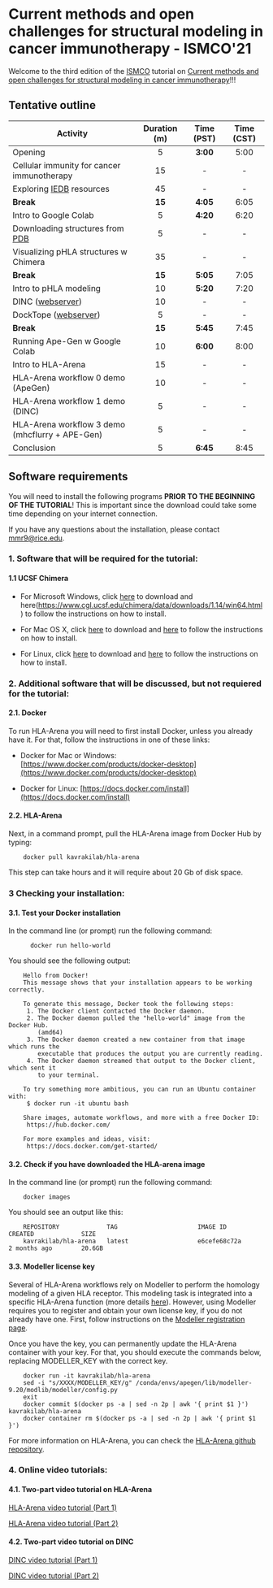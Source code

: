 # Current methods and open challenges for structural modeling in cancer immunotherapy - ISMCO'21

Welcome to the third edition of the [ISMCO](http://ismco.net/) tutorial on [Current methods and open challenges for structural modeling in cancer immunotherapy](http://ismco.net/index.php/tutorials-2/)!!!

## Tentative outline

| Activity | Duration (m) | Time (PST) | Time (CST) |
|----------|:-------------:|:-------------:|:-------------:|
| Opening  | 5 | **3:00** | 5:00 |
| Cellular immunity for cancer immunotherapy | 15 | - | - |
| Exploring [IEDB](https://www.iedb.org/) resources | 45 | - | - |
| **Break**	| **15** | **4:05** | 6:05 |
| Intro to Google Colab | 5 | **4:20** | 6:20 |
| Downloading structures from [PDB](https://www.rcsb.org/)	| 5 | - | - |
| Visualizing pHLA structures w Chimera | 35 | - | - |
| **Break**	| **15** | **5:05** | 7:05 |
| Intro to pHLA modeling |	10 | **5:20** | 7:20 |
| DINC ([webserver](http://dinc.kavrakilab.org/)) | 10 | - | - |
| DockTope ([webserver](http://tools.iedb.org/docktope/)) | 5 | - | - |
| **Break**	| **15** | **5:45** | 7:45 |
| Running Ape-Gen w Google Colab	| 10 | **6:00** |  8:00 |
| Intro to HLA-Arena | 15 | - | - |
| HLA-Arena workflow 0 demo (ApeGen) | 10 | - | - |
| HLA-Arena workflow 1 demo (DINC) | 5 | - | - |
| HLA-Arena workflow 3 demo (mhcflurry + APE-Gen) |	5 | - | - |
| Conclusion | 5 | **6:45** | 8:45 |


## Software requirements

 You will need to install the following programs **PRIOR TO THE BEGINNING OF THE TUTORIAL**! This is important since the download could take some time depending on your internet connection. 

If you have any questions about the installation, please contact mmr9@rice.edu.

### 1. Software that will be required for the tutorial:

#### 1.1 UCSF Chimera
* For Microsoft Windows, click [here](https://www.cgl.ucsf.edu/chimera/cgi-bin/secure/chimera-get.py?file=win64/chimera-1.14-win64.exe) to download and here(https://www.cgl.ucsf.edu/chimera/data/downloads/1.14/win64.html) to follow the instructions on how to install.

* For Mac OS X, click [here](https://www.cgl.ucsf.edu/chimera/cgi-bin/secure/chimera-get.py?file=mac64/chimera-1.14-mac64.dmg) to download and [here](https://www.cgl.ucsf.edu/chimera/data/downloads/1.14/mac64.html) to follow the instructions on how to install.

* For Linux, click [here](https://www.cgl.ucsf.edu/chimera/cgi-bin/secure/chimera-get.py?file=linux_x86_64/chimera-1.14-linux_x86_64.bin) to download and [here](https://www.cgl.ucsf.edu/chimera/data/downloads/1.14/linux_x86_64.html) to follow the instructions on how to install.

### 2. Additional software that will be discussed, but not requiered for the tutorial:

#### 2.1. Docker
To run HLA-Arena you will need to first install Docker, unless you already have it. For that, follow the instructions in one of these links:

* Docker for Mac or Windows: [https://www.docker.com/products/docker-desktop](https://www.docker.com/products/docker-desktop)

* Docker for Linux: [https://docs.docker.com/install](https://docs.docker.com/install)

#### 2.2. HLA-Arena
Next, in a command prompt, pull the HLA-Arena image from Docker Hub by typing:

        docker pull kavrakilab/hla-arena

This step can take hours and it will require about 20 Gb of disk space.


### 3 Checking your installation:

#### 3.1. Test your Docker installation
In the command line (or prompt) run the following command:

          docker run hello-world

You should see the following output:

        Hello from Docker!
        This message shows that your installation appears to be working correctly.

        To generate this message, Docker took the following steps:
         1. The Docker client contacted the Docker daemon.
         2. The Docker daemon pulled the "hello-world" image from the Docker Hub.
            (amd64)
         3. The Docker daemon created a new container from that image which runs the
            executable that produces the output you are currently reading.
         4. The Docker daemon streamed that output to the Docker client, which sent it
            to your terminal.

        To try something more ambitious, you can run an Ubuntu container with:
         $ docker run -it ubuntu bash

        Share images, automate workflows, and more with a free Docker ID:
         https://hub.docker.com/

        For more examples and ideas, visit:
         https://docs.docker.com/get-started/


#### 3.2. Check if you have downloaded the HLA-arena image
In the command line (or prompt) run the following command:

        docker images

You should see an output like this:

        REPOSITORY             TAG                      IMAGE ID            CREATED             SIZE
        kavrakilab/hla-arena   latest                   e6cefe68c72a        2 months ago        20.6GB

#### 3.3. Modeller license key
Several of HLA-Arena workflows rely on Modeller to perform the homology modeling of a given HLA receptor. This modeling task is integrated into a specific HLA-Arena function (more details [here](https://kavrakilab.github.io/hla-arena/DOCUMENTATION.html)). However, using Modeller requires you to register and obtain your own license key, if you do not already have one. First, follow instructions on the [Modeller registration page](https://salilab.org/modeller/registration.html).

Once you have the key, you can permanently update the HLA-Arena container with your key. For that, you should execute the commands below, replacing MODELLER_KEY with the correct key.

        docker run -it kavrakilab/hla-arena
        sed -i "s/XXXX/MODELLER_KEY/g" /conda/envs/apegen/lib/modeller-9.20/modlib/modeller/config.py
        exit
        docker commit $(docker ps -a | sed -n 2p | awk '{ print $1 }') kavrakilab/hla-arena
        docker container rm $(docker ps -a | sed -n 2p | awk '{ print $1 }')

For more information on HLA-Arena, you can check the [HLA-Arena github repository](https://github.com/KavrakiLab/hla-arena).

### 4. Online video tutorials:

#### 4.1. Two-part video tutorial on HLA-Arena
[HLA-Arena video tutorial (Part 1)](https://youtu.be/gIFHmejEulo)

[HLA-Arena video tutorial (Part 2)](https://youtu.be/fPhnmYez4QA)

#### 4.2. Two-part video tutorial on DINC
[DINC video tutorial (Part 1)](https://vimeo.com/204481617)

[DINC video tutorial (Part 2)](https://vimeo.com/204481626)


